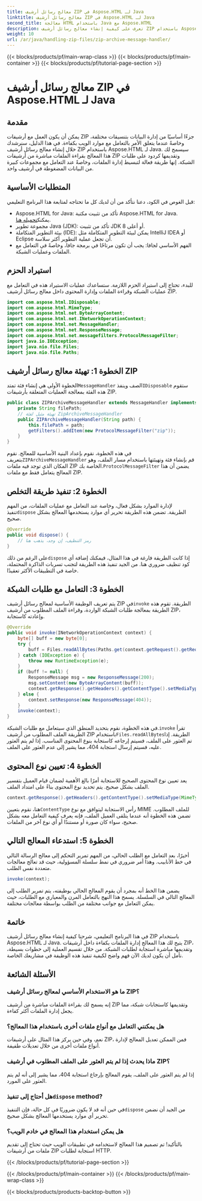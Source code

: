```yaml
---
title: معالج رسائل أرشيف ZIP في Aspose.HTML لـ Java
linktitle: معالج رسائل أرشيف ZIP في Aspose.HTML لـ Java
second_title: معالجة HTML باستخدام Java مع Aspose.HTML
description: تعرف على كيفية إنشاء معالج رسائل أرشيف ZIP باستخدام Aspose.HTML لـ Java. يوضح هذا الدليل كل خطوة لمساعدتك على إدارة الملفات من أرشيفات ZIP وتقديمها بكفاءة.
weight: 10
url: /ar/java/handling-zip-files/zip-archive-message-handler/
---
```


{{< blocks/products/pf/main-wrap-class >}}
{{< blocks/products/pf/main-container >}}
{{< blocks/products/pf/tutorial-page-section >}}

# معالج رسائل أرشيف ZIP في Aspose.HTML لـ Java

## مقدمة
يمكن أن يكون العمل مع أرشيفات ZIP جزءًا أساسيًا من إدارة البيانات بتنسيقات مختلفة، وخاصةً عندما يتعلق الأمر بالتعامل مع موارد الويب بكفاءة. في هذا الدليل، سنرشدك خلال إنشاء معالج رسائل أرشيف ZIP باستخدام Aspose.HTML لـ Java. سيسمح لك هذا المعالج بقراءة الملفات مباشرة من أرشيفات ZIP وتقديمها كردود على طلبات الشبكة. إنها طريقة فعالة لتبسيط إدارة الملفات، وخاصةً عند التعامل مع مجموعات كبيرة من البيانات المضغوطة في أرشيف واحد.
## المتطلبات الأساسية
قبل الغوص في الكود، دعنا نتأكد من أن لديك كل ما تحتاجه لمتابعة هذا البرنامج التعليمي:
-  Aspose.HTML for Java: تأكد من تثبيت مكتبة Aspose.HTML for Java. يمكنك[تحميله هنا](https://releases.aspose.com/html/java/).
- مجموعة تطوير Java (JDK): تأكد من تثبيت JDK 8 أو أعلى.
- بيئة التطوير المتكاملة (IDE): يمكن لبيئة التطوير المتكاملة مثل IntelliJ IDEA أو Eclipse أن تجعل عملية التطوير أكثر سلاسة.
- الفهم الأساسي لجافا: يجب أن تكون مرتاحًا في برمجة جافا، وخاصةً في التعامل مع الملفات وعمليات الشبكة.

## استيراد الحزم
للبدء، تحتاج إلى استيراد الحزم اللازمة. ستساعدك عمليات الاستيراد هذه في التعامل مع عمليات الشبكة وقراءة الملفات وإدارة المحتوى داخل معالج رسائل أرشيف ZIP.
```java
import com.aspose.html.IDisposable;
import com.aspose.html.MimeType;
import com.aspose.html.net.ByteArrayContent;
import com.aspose.html.net.INetworkOperationContext;
import com.aspose.html.net.MessageHandler;
import com.aspose.html.net.ResponseMessage;
import com.aspose.html.net.messagefilters.ProtocolMessageFilter;
import java.io.IOException;
import java.nio.file.Files;
import java.nio.file.Paths;
```
## الخطوة 1: تهيئة معالج رسائل أرشيف ZIP
 الخطوة الأولى هي إنشاء فئة تمتد`MessageHandler` الصف وينفذ`IDisposable` ستقوم هذه الفئة بمعالجة العمليات المتعلقة بأرشيفات ZIP.

```java
public class ZIPArchiveMessageHandler extends MessageHandler implements IDisposable {
    private String filePath;
    // تهيئة مثيل لفئة ZipArchiveMessageHandler
    public ZIPArchiveMessageHandler(String path) {
        this.filePath = path;
        getFilters().addItem(new ProtocolMessageFilter("zip"));
    }
}
```

 في هذه الخطوة، نقوم بإعداد البنية الأساسية للمعالج. نقوم بتعريف`ZIPArchiveMessageHandler` قم بإنشاء فئة وتهيئتها باستخدام مسار الملف، وهو المكان الذي توجد فيه ملفات ZIP الخاصة بك.`ProtocolMessageFilter` يضمن أن هذا المعالج يتعامل فقط مع ملفات ZIP.
## الخطوة 2: تنفيذ طريقة التخلص
لإدارة الموارد بشكل فعال، وخاصة عند التعامل مع عمليات الملفات، من المهم تنفيذ`dispose` الطريقة. تضمن هذه الطريقة تحرير أي موارد يستخدمها المعالج بشكل صحيح.

```java
@Override
public void dispose() {
    // رمز التنظيف، إن وجد، يذهب هنا
}
```

 على الرغم من ذلك`dispose` إذا كانت الطريقة فارغة في هذا المثال، فيمكنك إضافة أي كود تنظيف ضروري هنا. من الجيد تنفيذ هذه الطريقة لتجنب تسربات الذاكرة المحتملة، خاصة في التطبيقات الأكثر تعقيدًا.
## الخطوة 3: التعامل مع طلبات الشبكة
 يتم تعريف الوظيفة الأساسية لمعالج رسائل أرشيف ZIP في`invoke` الطريقة. تقوم هذه الطريقة بمعالجة طلبات الشبكة الواردة، وقراءة الملف المطلوب من أرشيف ZIP، وإعادته كاستجابة.

```java
@Override
public void invoke(INetworkOperationContext context) {
    byte[] buff = new byte[0];
    try {
        buff = Files.readAllBytes(Paths.get(context.getRequest().getRequestUri().getPathname().trim()));
    } catch (IOException e) {
        throw new RuntimeException(e);
    }
    if (buff != null) {
        ResponseMessage msg = new ResponseMessage(200);
        msg.setContent(new ByteArrayContent(buff));
        context.getResponse().getHeaders().getContentType().setMediaType(MimeType.fromFileExtension(context.getRequest().getRequestUri().getPathname()));
    } else {
        context.setResponse(new ResponseMessage(404));
    }
    invoke(context);
}
```

 في هذه الخطوة، نقوم بتحديد المنطق الذي سيتعامل مع طلبات الشبكة.`invoke` تقرأ الطريقة الملف المطلوب من أرشيف ZIP باستخدام`Files.readAllBytes`الطريقة. إذا تم العثور على الملف، فسيتم إرجاعه كاستجابة بنوع المحتوى المناسب. إذا لم يتم العثور عليه، فسيتم إرسال استجابة 404، مما يشير إلى عدم العثور على الملف.
## الخطوة 4: تعيين نوع المحتوى
يعد تعيين نوع المحتوى الصحيح للاستجابة أمرًا بالغ الأهمية لضمان قيام العميل بتفسير الملف بشكل صحيح. يتم تحديد نوع المحتوى بناءً على امتداد الملف.

```java
context.getResponse().getHeaders().getContentType().setMediaType(MimeType.fromFileExtension(context.getRequest().getRequestUri().getPathname()));
```

 هنا، نقوم بتعيين`ContentType` رأس الاستجابة ليتوافق مع نوع MIME للملف المطلوب. تضمن هذه الخطوة أنه عندما يتلقى العميل الملف، فإنه يعرف كيفية التعامل معه بشكل صحيح، سواء كان صورة أو مستندًا أو أي نوع آخر من الملفات.
## الخطوة 5: استدعاء المعالج التالي
أخيرًا، بعد التعامل مع الطلب الحالي، من المهم تمرير التحكم إلى معالج الرسالة التالي في خط الأنابيب. وهذا أمر ضروري في نمط سلسلة المسؤولية، حيث قد تعالج معالجات متعددة نفس الطلب.

```java
invoke(context);
```

يضمن هذا الخط أنه بمجرد أن يقوم المعالج الحالي بوظيفته، يتم تمرير الطلب إلى المعالج التالي في السلسلة. يسمح هذا النهج بالتعامل المرن والمعياري مع الطلبات، حيث يمكن التعامل مع جوانب مختلفة من الطلب بواسطة معالجات مختلفة.

## خاتمة
في هذا البرنامج التعليمي، شرحنا كيفية إنشاء معالج رسائل أرشيف ZIP باستخدام Aspose.HTML لـ Java. يتيح لك هذا المعالج إدارة الملفات بكفاءة داخل أرشيفات ZIP، وتقديمها مباشرة استجابة لطلبات الشبكة. من خلال تقسيم العملية إلى خطوات بسيطة، نأمل أن يكون لديك الآن فهم واضح لكيفية تنفيذ هذه الوظيفة في مشاريعك الخاصة.
## الأسئلة الشائعة
### ما هو الاستخدام الأساسي لمعالج رسائل أرشيف ZIP؟  
إنه يسمح لك بقراءة الملفات مباشرة من أرشيف ZIP وتقديمها كاستجابات شبكة، مما يجعل إدارة الملفات أكثر كفاءة.
### هل يمكنني التعامل مع أنواع ملفات أخرى باستخدام هذا المعالج؟  
نعم، وفي حين يركز هذا المثال على أرشيفات ZIP، فمن الممكن تعديل المعالج لإدارة أنواع ملفات أخرى من خلال تعديلات طفيفة.
### ماذا يحدث إذا لم يتم العثور على الملف المطلوب في أرشيف ZIP؟  
إذا لم يتم العثور على الملف، يقوم المعالج بإرجاع استجابة 404، مما يشير إلى أنه لم يتم العثور على المورد.
###  هل أحتاج إلى تنفيذ`dispose` method?  
 في حين أنه قد لا يكون ضروريًا في كل حالة، فإن التنفيذ`dispose` من الجيد أن نضمن تحرير أي موارد يستخدمها المعالج بشكل صحيح.
### هل يمكن استخدام هذا المعالج في خادم الويب؟  
بالتأكيد! تم تصميم هذا المعالج لاستخدامه في تطبيقات الويب حيث تحتاج إلى تقديم ملفات من أرشيفات ZIP استجابة لطلبات HTTP.

{{< /blocks/products/pf/tutorial-page-section >}}

{{< /blocks/products/pf/main-container >}}
{{< /blocks/products/pf/main-wrap-class >}}

{{< blocks/products/products-backtop-button >}}
